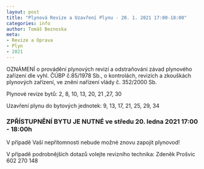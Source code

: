 ```yaml
---
layout: post
title: "Plynová Revize a Uzavření Plynu - 20. 1. 2021 17:00-18:00"
categories: info
author: Tomáš Beznoska
meta:
- Revize a Oprava
- Plyn
- 2021
---
```


OZNÁMENÍ o provádění plynových revizí a odstraňování závad plynového zařízení dle vyhl. ČÚBP č.85/1978 Sb., o kontrolách, revizích a zkouškách plynových zařízení, ve znění nařízení vlády č. 352/2000 Sb.

Plynové revize bytů: 2, 8, 10, 13, 20, 21 ,27, 30

Uzavření plynu do bytových jednotek: 9, 13, 17, 21, 25, 29, 34

### ZPŘÍSTUPNĚNÍ BYTU JE NUTNÉ ve středu 20. ledna 2021 17:00 - 18:00h

V případě Vaší nepřítomnosti nebude možné znovu zapojit plynovod!

V případě podrobnějších dotazů volejte revizního technika:
Zdeněk Prošvic 602 270 148
